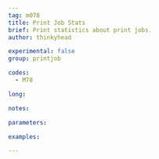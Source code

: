 ```yaml
---
tag: m078
title: Print Job Stats
brief: Print statistics about print jobs.
author: thinkyhead

experimental: false
group: printjob

codes:
  - M78

long:

notes:

parameters:

examples:

---
```


